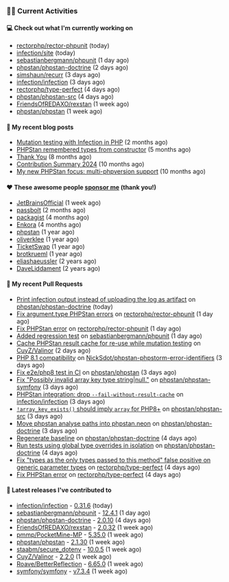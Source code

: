 ### 👨‍💻 Current Activities


#### 💻 Check out what I'm currently working on

- [rectorphp/rector-phpunit](https://github.com/rectorphp/rector-phpunit) (today)
- [infection/site](https://github.com/infection/site) (today)
- [sebastianbergmann/phpunit](https://github.com/sebastianbergmann/phpunit) (1 day ago)
- [phpstan/phpstan-doctrine](https://github.com/phpstan/phpstan-doctrine) (2 days ago)
- [simshaun/recurr](https://github.com/simshaun/recurr) (3 days ago)
- [infection/infection](https://github.com/infection/infection) (3 days ago)
- [rectorphp/type-perfect](https://github.com/rectorphp/type-perfect) (4 days ago)
- [phpstan/phpstan-src](https://github.com/phpstan/phpstan-src) (4 days ago)
- [FriendsOfREDAXO/rexstan](https://github.com/FriendsOfREDAXO/rexstan) (1 week ago)
- [phpstan/phpstan](https://github.com/phpstan/phpstan) (1 week ago)


#### 📜 My recent blog posts

- [Mutation testing with Infection in PHP](https://staabm.github.io/2025/08/01/infection-php-mutation-testing.html) (2 months ago)
- [PHPStan remembered types from constructor](https://staabm.github.io/2025/04/15/phpstan-remember-constructor-types.html) (5 months ago)
- [Thank You](https://staabm.github.io/2025/01/24/thank-you.html) (8 months ago)
- [Contribution Summary 2024](https://staabm.github.io/2024/12/11/contribution-summary-2024.html) (10 months ago)
- [My new PHPStan focus: multi-phpversion support](https://staabm.github.io/2024/11/28/phpstan-php-version-in-scope.html) (10 months ago)


#### ❤️ These awesome people [sponsor me](https://github.com/sponsors/staabm) (thank you!)

- [JetBrainsOfficial](https://github.com/JetBrainsOfficial) (1 week ago)
- [passbolt](https://github.com/passbolt) (2 months ago)
- [packagist](https://github.com/packagist) (4 months ago)
- [Enkora](https://github.com/Enkora) (4 months ago)
- [phpstan](https://github.com/phpstan) (1 year ago)
- [oliverklee](https://github.com/oliverklee) (1 year ago)
- [TicketSwap](https://github.com/TicketSwap) (1 year ago)
- [brotkrueml](https://github.com/brotkrueml) (1 year ago)
- [eliashaeussler](https://github.com/eliashaeussler) (2 years ago)
- [DaveLiddament](https://github.com/DaveLiddament) (2 years ago)


#### 🔨 My recent Pull Requests

- [Print infection output instead of uploading the log as artifact](https://github.com/phpstan/phpstan-doctrine/pull/696) on [phpstan/phpstan-doctrine](https://github.com/phpstan/phpstan-doctrine) (today)
- [Fix argument.type PHPStan errors](https://github.com/rectorphp/rector-phpunit/pull/553) on [rectorphp/rector-phpunit](https://github.com/rectorphp/rector-phpunit) (1 day ago)
- [Fix PHPStan error](https://github.com/rectorphp/rector-phpunit/pull/552) on [rectorphp/rector-phpunit](https://github.com/rectorphp/rector-phpunit) (1 day ago)
- [Added regression test](https://github.com/sebastianbergmann/phpunit/pull/6384) on [sebastianbergmann/phpunit](https://github.com/sebastianbergmann/phpunit) (1 day ago)
- [Cache PHPStan result cache for re-use while mutation testing](https://github.com/CuyZ/Valinor/pull/721) on [CuyZ/Valinor](https://github.com/CuyZ/Valinor) (2 days ago)
- [PHP 8.1 compatibility](https://github.com/NickSdot/phpstan-phpstorm-error-identifiers/pull/1) on [NickSdot/phpstan-phpstorm-error-identifiers](https://github.com/NickSdot/phpstan-phpstorm-error-identifiers) (3 days ago)
- [Fix e2e/php8 test in CI](https://github.com/phpstan/phpstan/pull/13650) on [phpstan/phpstan](https://github.com/phpstan/phpstan) (3 days ago)
- [Fix &#34;Possibly invalid array key type string|null.&#34;](https://github.com/phpstan/phpstan-symfony/pull/456) on [phpstan/phpstan-symfony](https://github.com/phpstan/phpstan-symfony) (3 days ago)
- [PHPStan integration: drop `--fail-without-result-cache`](https://github.com/infection/infection/pull/2429) on [infection/infection](https://github.com/infection/infection) (3 days ago)
- [`!array_key_exists()` should imply `array` for PHP8&#43;](https://github.com/phpstan/phpstan-src/pull/4417) on [phpstan/phpstan-src](https://github.com/phpstan/phpstan-src) (3 days ago)
- [Move phpstan analyse paths into phpstan.neon](https://github.com/phpstan/phpstan-doctrine/pull/694) on [phpstan/phpstan-doctrine](https://github.com/phpstan/phpstan-doctrine) (3 days ago)
- [Regenerate baseline](https://github.com/phpstan/phpstan-doctrine/pull/693) on [phpstan/phpstan-doctrine](https://github.com/phpstan/phpstan-doctrine) (4 days ago)
- [Run tests using global type overrides in isolation](https://github.com/phpstan/phpstan-doctrine/pull/692) on [phpstan/phpstan-doctrine](https://github.com/phpstan/phpstan-doctrine) (4 days ago)
- [Fix &#34;types as the only types passed to this method&#34; false positive on generic parameter types](https://github.com/rectorphp/type-perfect/pull/69) on [rectorphp/type-perfect](https://github.com/rectorphp/type-perfect) (4 days ago)
- [Fix PHPStan error](https://github.com/rectorphp/type-perfect/pull/68) on [rectorphp/type-perfect](https://github.com/rectorphp/type-perfect) (4 days ago)


#### 🔭 Latest releases I've contributed to

- [infection/infection](https://github.com/infection/infection) - [0.31.6](https://github.com/infection/infection/releases/tag/0.31.6) (today)
- [sebastianbergmann/phpunit](https://github.com/sebastianbergmann/phpunit) - [12.4.1](https://github.com/sebastianbergmann/phpunit/releases/tag/12.4.1) (1 day ago)
- [phpstan/phpstan-doctrine](https://github.com/phpstan/phpstan-doctrine) - [2.0.10](https://github.com/phpstan/phpstan-doctrine/releases/tag/2.0.10) (4 days ago)
- [FriendsOfREDAXO/rexstan](https://github.com/FriendsOfREDAXO/rexstan) - [2.0.32](https://github.com/FriendsOfREDAXO/rexstan/releases/tag/2.0.32) (1 week ago)
- [pmmp/PocketMine-MP](https://github.com/pmmp/PocketMine-MP) - [5.35.0](https://github.com/pmmp/PocketMine-MP/releases/tag/5.35.0) (1 week ago)
- [phpstan/phpstan](https://github.com/phpstan/phpstan) - [2.1.30](https://github.com/phpstan/phpstan/releases/tag/2.1.30) (1 week ago)
- [staabm/secure_dotenv](https://github.com/staabm/secure_dotenv) - [10.0.5](https://github.com/staabm/secure_dotenv/releases/tag/10.0.5) (1 week ago)
- [CuyZ/Valinor](https://github.com/CuyZ/Valinor) - [2.2.0](https://github.com/CuyZ/Valinor/releases/tag/2.2.0) (1 week ago)
- [Roave/BetterReflection](https://github.com/Roave/BetterReflection) - [6.65.0](https://github.com/Roave/BetterReflection/releases/tag/6.65.0) (1 week ago)
- [symfony/symfony](https://github.com/symfony/symfony) - [v7.3.4](https://github.com/symfony/symfony/releases/tag/v7.3.4) (1 week ago)
